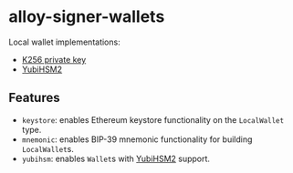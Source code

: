 # alloy-signer-wallets

Local wallet implementations:
- [K256 private key](./src/private_key.rs)
- [YubiHSM2](./src/yubi.rs)

## Features

- `keystore`: enables Ethereum keystore functionality on the `LocalWallet` type.
- `mnemonic`: enables BIP-39 mnemonic functionality for building `LocalWallet`s.
- `yubihsm`: enables `Wallet`s with [YubiHSM2] support.

[YubiHSM2]: https://www.yubico.com/products/hardware-security-module/
